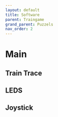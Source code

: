 ```yaml
---
layout: default
title: Software
parent: Traingame
grand_parent: Puzzels
nav_order: 2
---
```


# Main

## Train Trace

## LEDS

## Joystick

## 

 


